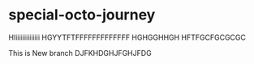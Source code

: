 # special-octo-journey

HIiiiiiiiiiiiiii
HGYYTFTFFFFFFFFFFFFF
HGHGGHHGH
HFTFGCFGCGCGC


This is New branch
DJFKHDGHJFGHJFDG
